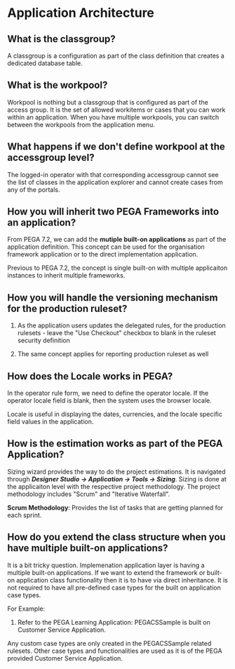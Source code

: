 # Application Architecture

## What is the classgroup?

A classgroup is a configuration as part of the class definition that creates a dedicated database table. 


## What is the workpool?

Workpool is nothing but a classgroup that is configured as part of the access group. It is the set of allowed workitems or cases that you can work within an application. When you have multiple workpools, you can switch between the workpools from the application menu.

## What happens if we don't define workpool at the accessgroup level?

The logged-in operator with that corresponding accessgroup cannot see the list of classes in the application explorer and cannot create cases from any of the portals. 

## How you will inherit two PEGA Frameworks into an application?

From PEGA 7.2, we can add the __mutiple built-on applications__ as part of the application definition. This concept can be used for the organisation framework application or to the direct implementation application.

Previous to PEGA 7.2, the concept is single built-on with multiple applicaiton instances to inherit multiple frameworks.

## How you will handle the versioning mechanism for the production ruleset?

1. As the application users updates the delegated rules, for the production rulesets - leave the "Use Checkout" checkbox to blank in the ruleset security definition 

2. The same concept applies for reporting production ruleset as well

## How does the Locale works in PEGA?

In the operator rule form, we need to define the operator locale. If the operator locale field is blank, then the system uses the browser locale.

Locale is useful in displaying the dates, currencies, and the locale specific field values in the application. 

## How is the estimation works as part of the PEGA Application?

Sizing wizard provides the way to do the project estimations. It is navigated through ***Designer Studio -> Application -> Tools -> Sizing***. Sizing is done at the applicaiton level with the respective project methodology. The project methodology includes "Scrum" and "Iterative Waterfall". 

__Scrum Methodology__: Provides the list of tasks that are getting planned for each sprint.  

## How do you extend the class structure when you have multiple built-on applications?

It is a bit tricky question. Implemenation application layer is having a multiple built-on applications. If we want to extend the framework or built-on application class functionality then it is to have via direct inheritance. It is not required to have all pre-defined case types for the built on application case types.

For Example:

1. Refer to the PEGA Learning Application: PEGACSSample is built on Customer Service Application.

Any custom case types are only created in the PEGACSSample related rulesets. Other case types and functionalities are used as it is of the PEGA provided Customer Service Application. 
